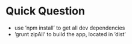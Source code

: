 Quick Question
=============

* use ’npm install’ to get all dev dependencies
* ’grunt zipAll’ to build the app, located in ’dist’
